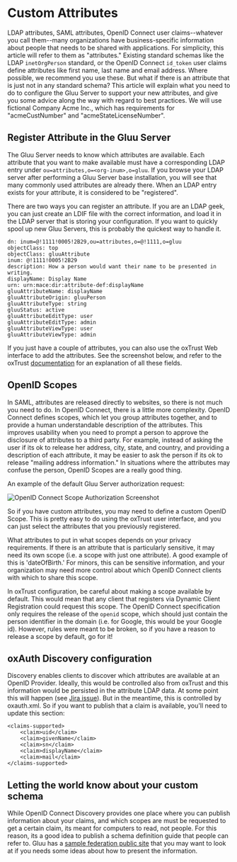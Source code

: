# Custom Attributes

LDAP attributes, SAML attributes, OpenID Connect user claims--whatever
you call them--many organizations have business-specific information
about people that needs to be shared with applications. For simplicity,
this article will refer to them as "attributes." Existing standard
schemas like the LDAP `inetOrgPerson` standard, or the OpenID Connect
`id_token` user claims define attributes like first name, last name and
email address. Where possible, we recommend you use these. But what if
there is an attribute that is just not in any standard schema? This
article will explain what you need to do to configure the Gluu Server to
support your new attributes, and give you some advice along the way with
regard to best practices. We will use fictional Company Acme Inc., which
has requirements for "acmeCustNumber" and "acmeStateLicenseNumber".

## Register Attribute in the Gluu Server

The Gluu Server needs to know which attributes are available. Each
attribute that you want to make available must have a corresponding LDAP
entry under `ou=attributes,o=<org-inum>,o=gluu`. If you browse your LDAP
server after performing a Gluu Server base installation, you will see
that many commonly used attributes are already there. When an LDAP entry
exists for your attribute, it is considered to be "registered".

There are two ways you can register an attribute. If you are an LDAP
geek, you can just create an LDIF file with the correct information, and
load it in the LDAP server that is storing your configuration. If you
want to quickly spool up new Gluu Servers, this is probably the quickest
way to handle it.

    dn: inum=@!1111!0005!2B29,ou=attributes,o=@!1111,o=gluu
    objectClass: top
    objectClass: gluuAttribute
    inum: @!1111!0005!2B29
    description: How a person would want their name to be presented in writing.
    displayName: Display Name
    urn: urn:mace:dir:attribute-def:displayName
    gluuAttributeName: displayName
    gluuAttributeOrigin: gluuPerson
    gluuAttributeType: string
    gluuStatus: active
    gluuAttributeEditType: user
    gluuAttributeEditType: admin
    gluuAttributeViewType: user
    gluuAttributeViewType: admin

If you just have a couple of attributes, you can also use the oxTrust
Web interface to add the attributes. See the screenshot below, and refer
to the oxTrust
[documentation](http://www.gluu.org/docs/admin-guide/configuration/#attributes)
for an explanation of all these fields.

## OpenID Scopes

In SAML, attributes are released directly to websites, so there is not
much you need to do. In OpenID Connect, there is a little more
complexity. OpenID Connect defines scopes, which let you group
attributes together, and to provide a human understandable description
of the attributes. This improves usability when you need to prompt a
person to approve the disclosure of attributes to a third party. For
example, instead of asking the user if its ok to release her address,
city, state, and country, and providing a description of each attribute,
it may be easier to ask the person if its ok to release "mailing address
information." In situations where the attributes may confuse the person,
OpenID Scopes are a really good thing.

An example of the default Gluu Server authorization request:

![OpenID Connect Scope Authorization Screenshot](https://raw.githubusercontent.com/GluuFederation/docs/master/sources/img/openid_connect/authz_screenshot.png)

So if you have custom attributes, you may need to define a custom OpenID Scope.
This is pretty easy to do using the oxTrust user interface, and you can just
select the attributes that you previously registered.

What attributes to put in what scopes depends on your privacy requirements.
If there is an attribute that is particularly sensitive, it may need its own
scope (i.e. a scope with just one attribute). A good example of this is
'dateOfBirth.' For minors, this can be sensitive information, and your
organization may need more control about which OpenID Connect clients with
which to share this scope.

In oxTrust configuration, be careful about making a scope available by
default. This would mean that any client that registers via Dynamic Client
Registration could request this scope. The OpenID Connect specification only
requires the release of the `openid` scope, which should just contain the
person identifier in the domain (i.e. for Google, this would be your Google id).
However, rules were meant to be broken, so if you have a reason to release
a scope by default, go for it!

## oxAuth Discovery configuration

Discovery enables clients to discover which attributes are available at an
OpenID Provider. Ideally, this would be controlled also from oxTrust and this
information would be persisted in the attribute LDAP data. At some point this
will happen (see [Jira issue](http://ox.gluu.org/jira/browse/OXTRUST-169)). But 
in the meantime, this is controlled by oxauth.xml. So if you want to publish 
that a claim is available, you'll need to update this section:

    <claims-supported>
        <claim>uid</claim>
        <claim>givenName</claim>
        <claim>sn</claim>
        <claim>displayName</claim>
        <claim>mail</claim>
    </claims-supported>

## Letting the world know about your custom schema

While OpenID Connect Discovery provides one place where you can publish
information about your claims, and which scopes are must be requested
to get a certain claim, its meant for computers to read, not people.
For this reason, its a good idea to publish a schema definition guide
that people can refer to. Gluu has a 
[sample federation public site](http://www.gluu.co/sample-federation)
that you may want to look at if you needs some ideas about how to present
the information.
